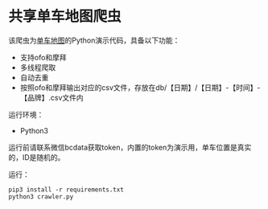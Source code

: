 共享单车地图爬虫
====================

该爬虫为[单车地图](http://dancheditu.com)的Python演示代码，具备以下功能：
* 支持ofo和摩拜
* 多线程爬取
* 自动去重
* 按照ofo和摩拜输出对应的csv文件，存放在db/【日期】/【日期】-【时间】-【品牌】.csv文件内

运行环境：
* Python3

运行前请联系微信bcdata获取token，内置的token为演示用，单车位置是真实的，ID是随机的。

运行：
```
pip3 install -r requirements.txt
python3 crawler.py
```